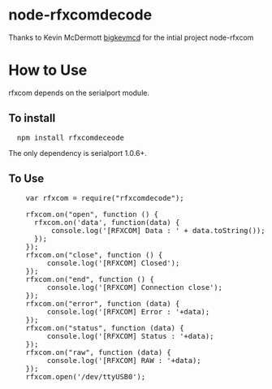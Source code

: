 node-rfxcomdecode
=================

Thanks to Kevin McDermott [bigkevmcd](https://github.com/bigkevmcd) for the intial project node-rfxcom

How to Use
==========

rfxcom depends on the serialport module.

To install
----------

<pre>
  npm install rfxcomdeceode
</pre>

The only dependency is serialport 1.0.6+.

To Use
------

<pre>
	var rfxcom = require("rfxcomdecode");
	
	rfxcom.on("open", function () {
	  rfxcom.on('data', function(data) {
		  console.log('[RFXCOM] Data : ' + data.toString());
	  });
	});
	rfxcom.on("close", function () {
		 console.log('[RFXCOM] Closed');
	});
	rfxcom.on("end", function () {
		 console.log('[RFXCOM] Connection close');
	});	
	rfxcom.on("error", function (data) {
		 console.log('[RFXCOM] Error : '+data);
	});
	rfxcom.on("status", function (data) {
		 console.log('[RFXCOM] Status : '+data);
	});
	rfxcom.on("raw", function (data) {
		 console.log('[RFXCOM] RAW : '+data);
	});	
	rfxcom.open('/dev/ttyUSB0');
</pre>
